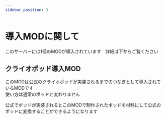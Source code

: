 ```yaml
---
sidebar_position: 3
---
```


# 導入MODに関して

このサーバーには1個のMODが導入されています　詳細は下からご覧ください

## クライオポッド導入MOD
このMODは公式のクライオポッドが実装されるまでのつなぎとして導入されているMODです  
使い方は通常のポッドと変わりません


公式でポッドが実装されるとこのMODで制作されたポッドを材料にして公式のポッドに変換することができるようになります



